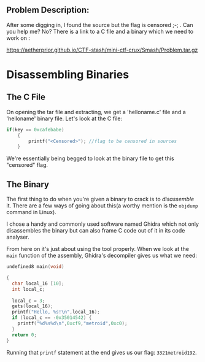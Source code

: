 ## Problem Description:

After some digging in, I found the source but the flag is censored ;-; . Can you help me? No?
There is a link to a C file and a binary which we need to work on : 

https://aetherprior.github.io/CTF-stash/mini-ctf-crux/Smash/Problem.tar.gz

# Disassembling Binaries

## The C File

On opening the tar file and extracting, we get a 'helloname.c' file and a 'helloname' binary file. 
Let's look at the C file:

```C
if(key == 0xcafebabe)
	{
		printf("<Censored>"); //flag to be censored in sources
    }
```

We're essentially being begged to look at the binary file to get this "censored" flag.

## The Binary

The first thing to do when you're given a binary to crack is to _disassemble_  it. There are a few ways of going about this(a worthy mention is the `objdump` command in Linux).

 I chose a handy and commonly used software named Ghidra which not only disassembles the binary but can also frame C code out of it in its code analyser.

From here on it's just about using the tool properly. 
When we look at the `main` function of the assembly, Ghidra's decompiler gives us what we need:

```C
undefined8 main(void)

{
  char local_16 [10];
  int local_c;
  
  local_c = 3;
  gets(local_16);
  printf("Hello, %s!\n",local_16);
  if (local_c == -0x35014542) {
    printf("%d%s%d\n",0xcf9,"metroid",0xc0);
  }
  return 0;
}
```

Running that `printf` statement at the end gives us our flag: `3321metroid192`.



